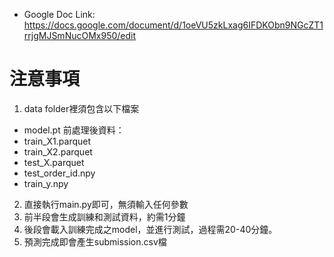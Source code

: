 * Google Doc Link: https://docs.google.com/document/d/1oeVU5zkLxag6IFDKObn9NGcZT1rrjgMJSmNucOMx950/edit

# 注意事項
1. data folder裡須包含以下檔案
* model.pt
前處理後資料：
* train_X1.parquet
* train_X2.parquet
* test_X.parquet 
* test_order_id.npy 
* train_y.npy 
2. 直接執行main.py即可，無須輸入任何參數
3. 前半段會生成訓練和測試資料，約需1分鐘
4. 後段會載入訓練完成之model，並進行測試，過程需20-40分鐘。
5. 預測完成即會產生submission.csv檔
